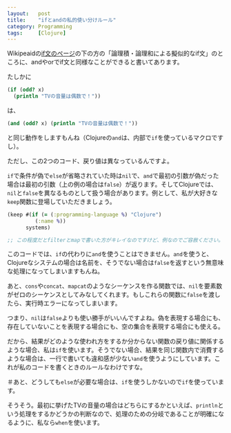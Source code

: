 ```yaml
---
layout:   post
title:    "ifとandの私的使い分けルール"
category: Programming
tags:     [Clojure]
---
```


Wikipeaidの[if文のページ](http://ja.wikipedia.org/wiki/If%E6%96%87)の下の方の「論理積・論理和による擬似的なif文」のところに、andやorでif文と同様なことができると書いてあります。

たしかに

~~~ clojure
(if (odd? x)
  (println "TVの音量は偶数で！"))
~~~

は、

~~~ clojure
(and (odd? x) (println "TVの音量は偶数で！"))
~~~

と同じ動作をしますもんね（Clojureの`and`は、内部で`if`を使っているマクロですし）。

ただし、この2つのコード、戻り値は異なっているんですよ。

`if`で条件が偽で`else`が省略されていた時は`nil`で、`and`で最初の引数が偽だった場合は最初の引数（上の例の場合は`false`）が返ります。そしてClojureでは、`nil`と`false`を異なるものとして扱う場合があります。例として、私が大好きな`keep`関数に登場していただきましょう。

~~~ clojure
(keep #(if (= (:programming-language %) "Clojure")
         (:name %))
      systems)

;; この程度だとfilterとmapで書いた方がキレイなのですけど、例なのでご容赦ください。
~~~

このコードでは、`if`の代わりに`and`を使うことはできません。`and`を使うと、Clojureなシステムの場合は名前を、そうでない場合は`false`を返すという無意味な処理になってしまいますもんね。

あと、`cons`や`concat`、`mapcat`のようなシーケンスを作る関数では、`nil`を要素数がゼロのシーケンスとしてみなしてくれます。もしこれらの関数に`false`を渡したら、実行時エラーになってしまいます。

つまり、`nil`は`false`よりも使い勝手がいいんですよね。偽を表現する場合にも、存在していないことを表現する場合にも、空の集合を表現する場合にも使える。

だから、結果がどのような使われ方をするか分からない関数の戻り値に関係するような場合、私は`if`を使います。そうでない場合、結果を同じ関数内で消費するような場合は、一行で書いても違和感が少ない`and`を使うようにしています。これが私のコードを書くときのルールなわけですな。

＃あと、どうしても`else`が必要な場合は、`if`を使うしかないので`if`を使っています。

そうそう。最初に挙げたTVの音量の場合はどちらにするかといえば、`println`という処理をするかどうかの判断なので、処理のための分岐であることが明確になるように、私なら`when`を使います。
